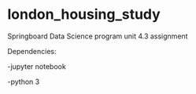 # london_housing_study
Springboard Data Science program unit 4.3 assignment

Dependencies: 

  -jupyter notebook

  -python 3
